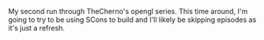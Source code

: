 My second run through TheCherno's opengl series.
This time around, I'm going to try to be using SCons to build and I'll likely be skipping episodes as it's just a refresh.
